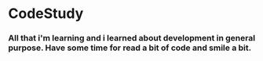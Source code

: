 # CodeStudy
### All that i'm learning and i learned about development in general purpose. Have some time for read a bit of code and smile a bit.